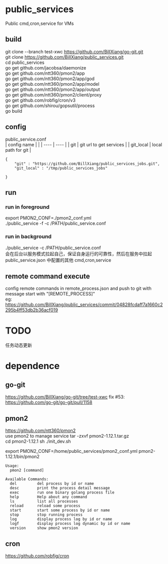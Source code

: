 # public_services
Public cmd,cron,service for VMs

## build
git clone --branch test-xwc https://github.com/BillXiang/go-git.git  
git clone https://github.com/BillXiang/public_services.git  
cd public_services  
go get github.com/jacobsa/daemonize  
go get github.com/ntt360/pmon2/app  
go get github.com/ntt360/pmon2/app/god  
go get github.com/ntt360/pmon2/app/model  
go get github.com/ntt360/pmon2/app/output  
go get github.com/ntt360/pmon2/client/proxy  
go get github.com/robfig/cron/v3  
go get github.com/shirou/gopsutil/process  
go build

## config
public_service.conf  
| config name  |   |
|  ----  | ----  |
| git | git url to get services | 
| git_local | local path for git | 
```
{
	"git" : "https://github.com/BillXiang/public_services_jobs.git",
	"git_local" : "/tmp/public_services_jobs"

}
```

## run
### run in foreground
export PMON2_CONF=./pmon2_conf.yml  
./public_service -f -c /PATH/public_service.conf

### run in background
./public_service -c /PATH/public_service.conf  
会在后台以服务模式拉起自己，保证自身运行的可靠性，然后在服务中拉起 public_service.json 中配置的其他 cmd,cron,service

## remote command execute
config remote commands in remote_process.json and push to git with message start with "[REMOTE_PROCESS]"  
eg: https://github.com/BillXiang/public_services/commit/04828fcdaff7a1660c2295b4ff53db2b36acf019

# TODO
任务动态更新

# dependence
## go-git
https://github.com/BillXiang/go-git/tree/test-xwc
fix #53: https://github.com/go-git/go-git/pull/1158

## pmon2
https://github.com/ntt360/pmon2  
use pmon2 to manage service
tar -zxvf pmon2-1.12.1.tar.gz  
cd pmon2-1.12.1
sh ./init_dev.sh

export PMON2_CONF=/home/public_services/pmon2_conf.yml
pmon2-1.12.1/bin/pmon2
```
Usage:
  pmon2 [command]

Available Commands:
  del         del process by id or name
  desc        print the process detail message
  exec        run one binary golang process file
  help        Help about any command
  ls          list all processes
  reload      reload some process
  start       start some process by id or name
  stop        stop running process
  log         display process log by id or name
  logf        display process log dynamic by id or name
  version     show pmon2 version
```
## cron
https://github.com/robfig/cron  
